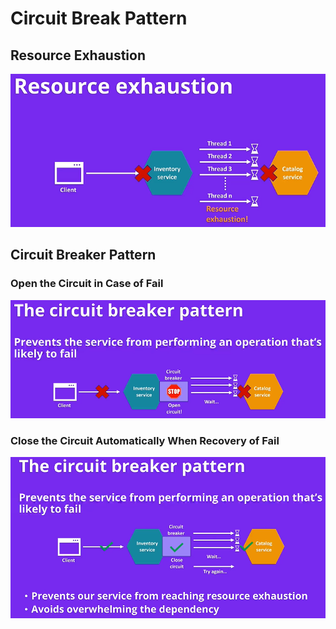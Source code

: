 # Circuit Break Pattern

## Resource Exhaustion

<img src="../docs/images/resource-exhaustion.PNG" alt="Resource Exaustion" />

## Circuit Breaker Pattern

### Open the Circuit in Case of Fail

<img src="../docs/images/circuit-breaker-open-circuit.PNG" alt="Circuit Breaker Open Circuit" />

### Close the Circuit Automatically When Recovery of Fail

<img src="../docs/images/circuit-breaker-close-circuit.PNG" alt="Circuit Breaker Close Circuit" />
